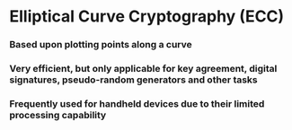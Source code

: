 # Elliptical Curve Cryptography (ECC)

### Based upon plotting points along a curve 

### Very efficient, but only applicable for key agreement, digital signatures, pseudo-random generators and other tasks

### Frequently used for handheld devices due to their limited processing capability
